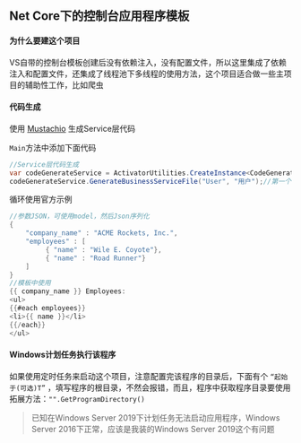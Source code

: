 ﻿## Net Core下的控制台应用程序模板

#### 为什么要建这个项目

VS自带的控制台模板创建后没有依赖注入，没有配置文件，所以这里集成了依赖注入和配置文件，还集成了线程池下多线程的使用方法，这个项目适合做一些主项目的辅助性工作，比如爬虫

#### 代码生成

使用  [Mustachio]( https://github.com/wildbit/mustachio) 生成Service层代码

`Main`方法中添加下面代码

```c#
//Service层代码生成
var codeGenerateService = ActivatorUtilities.CreateInstance<CodeGenerateService>(host.Services);
codeGenerateService.GenerateBusinessServiceFile("User", "用户");//第一个参数类名/文件名,第二个参数备注
```

循环使用官方示例

```c#
//参数JSON，可使用model，然后Json序列化
{
    "company_name" : "ACME Rockets, Inc.",
    "employees" : [
         { "name" : "Wile E. Coyote"},
         { "name" : "Road Runner"}
    ]
}
//模板中使用
{{ company_name }} Employees:
<ul>
{{#each employees}}
<li>{{ name }}</li>
{{/each}}
</ul>
```

#### Windows计划任务执行该程序

如果使用定时任务来启动这个项目，注意配置完该程序的目录后，下面有个  `“起始于(可选)T”` ，填写程序的根目录，不然会报错，而且，程序中获取程序目录要使用拓展方法：`"".GetProgramDirectory()`

> 已知在Windows Server 2019下计划任务无法启动应用程序，Windows Server 2016下正常，应该是我装的Windows Server 2019这个有问题